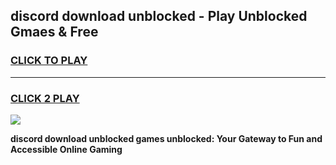 
## discord download unblocked - Play Unblocked Gmaes & Free
<h3>
<a href="https://news.freeplayer.one?title=discord_download_unblocked&ref=23F">CLICK TO PLAY</a></h3>
<hr>

<h3>
<a href="https://news.freeplayer.one?title=discord_download_unblocked&ref=23F">CLICK 2 PLAY</a>
  
</h3>

<a href="https://news.freeplayer.one?title=discord_download_unblocked&ref=23F/"><img src="https://clearcache.store/games.png"></a>


**discord download unblocked games unblocked: Your Gateway to Fun and Accessible Online Gaming**
